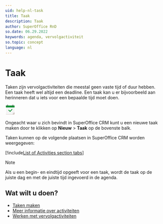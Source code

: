 ```yaml
---
uid: help-nl-task
title: Taak
description: Taak
author: SuperOffice RnD
so.date: 06.29.2022
keywords: agenda, vervolgactiviteit
so.topic: concept
language: nl
---
```


# Taak

Taken zijn vervolgactiviteiten die meestal geen vaste tijd of duur hebben. Een taak heeft wel altijd een deadline. Een taak kan u er bijvoorbeeld aan herinneren dat u iets voor een bepaalde tijd moet doen.

![pictogram][img1]

Ongeacht waar u zich bevindt in SuperOffice CRM kunt u een nieuwe taak maken door te klikken op **Nieuw** > **Taak** op de bovenste balk.

Taken kunnen op de volgende plaatsen in SuperOffice CRM worden weergegeven:

[!include[List of Activities section tabs](../../learn/includes/list-activities-section-tabs.md)]

> [!NOTE]
> Als u een begin- en eindtijd opgeeft voor een taak, wordt de taak op de juiste dag en met de juiste tijd ingevoerd in de agenda.

## Wat wilt u doen?

* [Taken maken][2]
* [Meer informatie over activiteiten][1]
* [Werken met vervolgactiviteiten][3]

<!-- Referenced links -->
[1]: ../../learn/basics/activity.md
[2]: create-task.md
[3]: index.md

<!-- Referenced images -->
[img1]: ../../../../common/icons/appointment-task-h32.png
